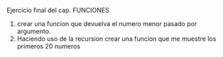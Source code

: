 Ejercicio final del cap. FUNCIONES
1. crear una funcion que devuelva el numero menor pasado por argumento.
2. Haciendo uso de la recursion crear una funcion que me muestre los primeros 20 numeros 